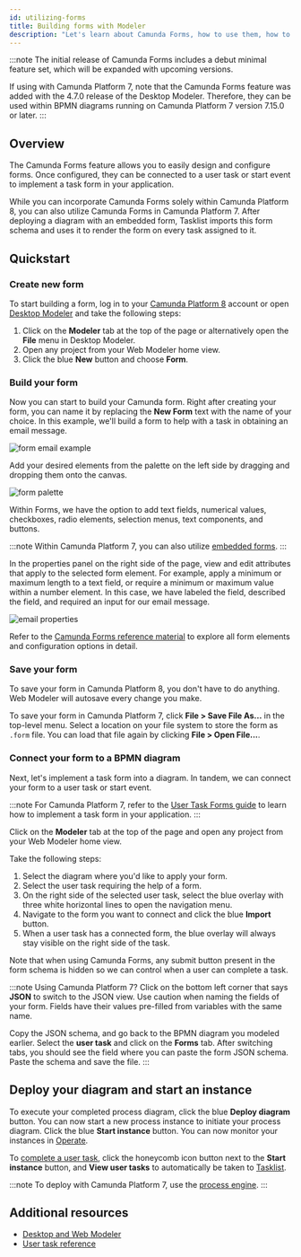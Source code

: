 ```yaml
---
id: utilizing-forms
title: Building forms with Modeler
description: "Let's learn about Camunda Forms, how to use them, how to model them with a diagram, and deploying."
---
```


:::note
The initial release of Camunda Forms includes a debut minimal feature set, which will be expanded with upcoming versions.

If using with Camunda Platform 7, note that the Camunda Forms feature was added with the 4.7.0 release of the Desktop Modeler. Therefore, they can be used within BPMN diagrams running on Camunda Platform 7 version 7.15.0 or later.
:::

## Overview

The Camunda Forms feature allows you to easily design and configure forms. Once configured, they can be connected to a user task or start event to implement a task form in your application.

While you can incorporate Camunda Forms solely within Camunda Platform 8, you can also utilize Camunda Forms in Camunda Platform 7. After deploying a diagram with an embedded form, Tasklist imports this form schema and uses it to render the form on every task assigned to it.

## Quickstart

### Create new form

To start building a form, log in to your [Camunda Platform 8](https://camunda.io) account or open [Desktop Modeler](/components/modeler/about-modeler.md) and take the following steps:

1. Click on the **Modeler** tab at the top of the page or alternatively open the **File** menu in Desktop Modeler.
2. Open any project from your Web Modeler home view.
3. Click the blue **New** button and choose **Form**.

### Build your form

Now you can start to build your Camunda form. Right after creating your form, you can name it by replacing the **New Form** text with the name of your choice. In this example, we'll build a form to help with a task in obtaining an email message.

![form email example](./img/form-email-example.png)

Add your desired elements from the palette on the left side by dragging and dropping them onto the canvas.

![form palette](./img/form-palette.png)

Within Forms, we have the option to add text fields, numerical values, checkboxes, radio elements, selection menus, text components, and buttons.

:::note
Within Camunda Platform 7, you can also utilize [embedded forms](https://docs.camunda.org/manual/latest/reference/forms/embedded-forms/).
:::

In the properties panel on the right side of the page, view and edit attributes that apply to the selected form element. For example, apply a minimum or maximum length to a text field, or require a minimum or maximum value within a number element. In this case, we have labeled the field, described the field, and required an input for our email message.

![email properties](./img/form-properties-email.png)

Refer to the [Camunda Forms reference material](../components/modeler/forms/camunda-forms-reference.md) to explore all form elements and configuration options in detail.

### Save your form

To save your form in Camunda Platform 8, you don't have to do anything. Web Modeler will autosave every change you make.

To save your form in Camunda Platform 7, click **File > Save File As...** in the top-level menu. Select a location on your file system to store the form as `.form` file. You can load that file again by clicking **File > Open File...**.

### Connect your form to a BPMN diagram

Next, let's implement a task form into a diagram. In tandem, we can connect your form to a user task or start event.

:::note
For Camunda Platform 7, refer to the [User Task Forms guide](https://docs.camunda.org/manual/latest/user-guide/task-forms/#camunda-forms) to learn how to implement a task form in your application.
:::

Click on the **Modeler** tab at the top of the page and open any project from your Web Modeler home view.

Take the following steps:

1. Select the diagram where you'd like to apply your form.
2. Select the user task requiring the help of a form.
3. On the right side of the selected user task, select the blue overlay with three white horizontal lines to open the navigation menu.
4. Navigate to the form you want to connect and click the blue **Import** button.
5. When a user task has a connected form, the blue overlay will always stay visible on the right side of the task.

Note that when using Camunda Forms, any submit button present in the form schema is hidden so we can control when a user can complete a task.

:::note Using Camunda Platform 7?
Click on the bottom left corner that says **JSON** to switch to the JSON view. Use caution when naming the fields of your form. Fields have their values pre-filled from variables with the same name.

Copy the JSON schema, and go back to the BPMN diagram you modeled earlier. Select the **user task** and click on the **Forms** tab. After switching tabs, you should see the field where you can paste the form JSON schema. Paste the schema and save the file.
:::

## Deploy your diagram and start an instance

To execute your completed process diagram, click the blue **Deploy diagram** button. You can now start a new process instance to initiate your process diagram. Click the blue **Start instance** button. You can now monitor your instances in [Operate](../components/operate/operate-introduction.md).

To [complete a user task](./getting-started-orchestrate-human-tasks.md), click the honeycomb icon button next to the **Start instance** button, and **View user tasks** to automatically be taken to [Tasklist](../components/tasklist/introduction-to-tasklist.md).

:::note
To deploy with Camunda Platform 7, use the [process engine](https://docs.camunda.org/manual/7.16/user-guide/process-engine/).
:::

## Additional resources

- [Desktop and Web Modeler](/components/modeler/about-modeler.md)
- [User task reference](/components/modeler/bpmn/user-tasks/user-tasks.md)
